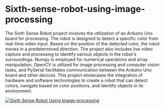 # Sixth-sense-robot-using-image-processing
The Sixth Sense Robot project involves the utilization of an Arduino Uno board for processing. The robot is designed to detect a specific color from real-time video input. Based on the position of the detected color, the robot moves in a predetermined direction. The project also includes live video capture and processing to identify various objects in the robot's surroundings. Numpy is employed for numerical operations and array manipulation, OpenCV is utilized for image processing and computer vision tasks, and PySerial facilitates communication between the Arduino Uno board and other devices. This project showcases the integration of hardware and software technologies to create a robot that can detect colors, navigate based on color positions, and identify objects in its environment.

[![Sixth Sense Robot Using Image-processing](https://img.youtube.com/vi/lG1INuBsEO8/2.jpg)](https://www.youtube.com/watch?v=lG1INuBsEO8)
